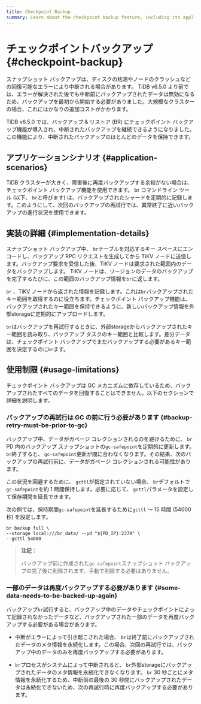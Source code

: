 ```yaml
---
title: Checkpoint Backup
summary: Learn about the checkpoint backup feature, including its application scenarios, implementation details, and usage.
---
```


# チェックポイントバックアップ {#checkpoint-backup}

スナップショット バックアップは、ディスクの枯渇やノードのクラッシュなどの回復可能なエラーにより中断される場合があります。 TiDB v6.5.0 より前では、エラーが解決された後でも中断前にバックアップされたデータは無効になるため、バックアップを最初から開始する必要がありました。大規模なクラスターの場合、これにはかなりの追加コストがかかります。

TiDB v6.5.0 では、バックアップ &amp; リストア (BR) にチェックポイント バックアップ機能が導入され、中断されたバックアップを継続できるようになりました。この機能により、中断されたバックアップのほとんどのデータを保持できます。

## アプリケーションシナリオ {#application-scenarios}

TiDB クラスターが大きく、障害後に再度バックアップする余裕がない場合は、チェックポイント バックアップ機能を使用できます。 br コマンドライン ツール (以下、 `br`と呼びます) は、バックアップされたシャードを定期的に記録します。このようにして、次回のバックアップの再試行では、異常終了に近いバックアップの進行状況を使用できます。

## 実装の詳細 {#implementation-details}

スナップショット バックアップ中、 `br`テーブルを対応するキー スペースにエンコードし、バックアップ RPC リクエストを生成してから TiKV ノードに送信します。バックアップ要求を受信した後、TiKV ノードは要求された範囲内のデータをバックアップします。 TiKV ノードは、リージョンのデータのバックアップを完了するたびに、この範囲のバックアップ情報を`br`に返します。

`br` 、TiKV ノードから返された情報を記録します。これは`br`バックアップされたキー範囲を取得するのに役立ちます。チェックポイント バックアップ機能は、バックアップされたキー範囲を保持できるように、新しいバックアップ情報を外部storageに定期的にアップロードします。

`br`はバックアップを再試行するときに、外部storageからバックアップされたキー範囲を読み取り、バックアップ タスクのキー範囲と比較します。差分データは、チェックポイント バックアップでまだバックアップする必要があるキー範囲を決定するのに`br`ます。

## 使用制限 {#usage-limitations}

チェックポイント バックアップは GC メカニズムに依存しているため、バックアップされたすべてのデータを回復することはできません。以下のセクションで詳細を説明します。

### バックアップの再試行は GC の前に行う必要があります {#backup-retry-must-be-prior-to-gc}

バックアップ中、データがガベージ コレクションされるのを避けるために、 `br` PD 内のバックアップ スナップショットの`gc-safepoint`を定期的に更新します。 `br`終了すると、 `gc-safepoint`更新が間に合わなくなります。その結果、次のバックアップの再試行前に、データがガベージ コレクションされる可能性があります。

この状況を回避するために、 `gcttl`が指定されていない場合、 `br`デフォルトで`gc-safepoint`を約 1 時間保持します。必要に応じて、 `gcttl`パラメータを設定して保存期間を延長できます。

次の例では、保持期間`gc-safepoint`を延長するために`gcttl` ～ 15 時間 (54000 秒) を設定します。

```shell
br backup full \
--storage local:///br_data/ --pd "${PD_IP}:2379" \
--gcttl 54000
```

> **注記：**
>
> バックアップ前に作成された`gc-safepoint`スナップショット バックアップの完了後に削除されます。手動で削除する必要はありません。

### 一部のデータは再度バックアップする必要があります {#some-data-needs-to-be-backed-up-again}

バックアップ`br`試行すると、バックアップ中のデータやチェックポイントによって記録されなかったデータなど、バックアップされた一部のデータを再度バックアップする必要がある場合があります。

-   中断がエラーによって引き起こされた場合、 `br`は終了前にバックアップされたデータのメタ情報を永続化します。この場合、次回の再試行では、バックアップ中のデータのみを再度バックアップする必要があります。

-   `br`プロセスがシステムによって中断されると、 `br`外部storageにバックアップされたデータのメタ情報を永続化できなくなります。 `br` 30 秒ごとにメタ情報を永続化するため、中断前の最後の 30 秒間にバックアップされたデータは永続化できないため、次の再試行時に再度バックアップする必要があります。
